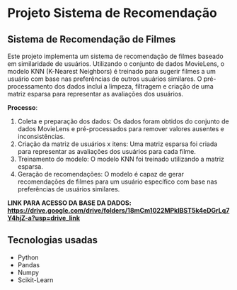 # Projeto Sistema de Recomendação 

## Sistema de Recomendação de Filmes

Este projeto implementa um sistema de recomendação de filmes baseado em similaridade de usuários. Utilizando o conjunto de dados MovieLens, o modelo KNN (K-Nearest Neighbors) é treinado para sugerir filmes a um usuário com base nas preferências de outros usuários similares. O pré-processamento dos dados inclui a limpeza, filtragem e criação de uma matriz esparsa para representar as avaliações dos usuários.

**Processo**:

1. Coleta e preparação dos dados: Os dados foram obtidos do conjunto de dados MovieLens e pré-processados para remover valores ausentes e inconsistências.
2. Criação da matriz de usuários x itens: Uma matriz esparsa foi criada para representar as avaliações dos usuários para cada filme.
3. Treinamento do modelo: O modelo KNN foi treinado utilizando a matriz esparsa.
4. Geração de recomendações: O modelo é capaz de gerar recomendações de filmes para um usuário específico com base nas preferências de usuários similares.

**LINK PARA ACESSO DA BASE DA DADOS: https://drive.google.com/drive/folders/18mCm1022MPklBST5k4eDGrLq7Y4hjZ-a?usp=drive_link**

## Tecnologias usadas
- Python
- Pandas
- Numpy
- Scikit-Learn

